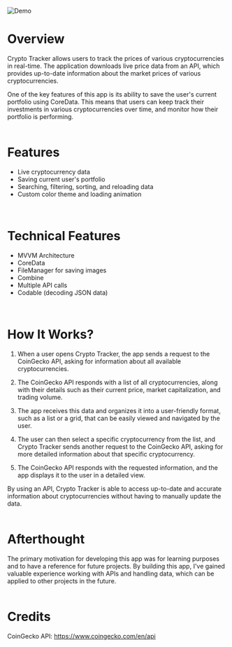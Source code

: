 ![Demo](https://i.imgur.com/xXVfkaF.png)

# Overview

Crypto Tracker allows users to track the prices of various cryptocurrencies in real-time. The application downloads live price data from an API, which provides up-to-date information about the market prices of various cryptocurrencies.

One of the key features of this app is its ability to save the user's current portfolio using CoreData. This means that users can keep track their investments in various cryptocurrencies over time, and monitor how their portfolio is performing.
<br>
<br>
# Features

 - Live cryptocurrency data
 - Saving current user's portfolio
 - Searching, filtering, sorting, and reloading data
 - Custom color theme and loading animation<br>
<br>

# Technical Features

 - MVVM Architecture
 - CoreData
 - FileManager for saving images
 - Combine
 - Multiple API calls
 - Codable (decoding JSON data)<br>
<br>

# How It Works?

 1. When a user opens Crypto Tracker, the app sends a request to the CoinGecko API, asking for information about all available cryptocurrencies.
 
 2. The CoinGecko API responds with a list of all cryptocurrencies, along with their details such as their current price, market capitalization, and trading volume.
 
 3. The app receives this data and organizes it into a user-friendly format, such as a list or a grid, that can be easily viewed and navigated by the user.

 4. The user can then select a specific cryptocurrency from the list, and Crypto Tracker sends another request to the CoinGecko API, asking for more detailed information about that specific cryptocurrency.

 5. The CoinGecko API responds with the requested information, and the app displays it to the user in a detailed view.

By using an API, Crypto Tracker is able to access up-to-date and accurate information about cryptocurrencies without having to manually update the data.
<br>
<br>
# Afterthought

The primary motivation for developing this app was for learning purposes and to have a reference for future projects. By building this app, I've gained valuable experience working with APIs and handling data, which can be applied to other projects in the future.
<br>
<br>
# Credits

CoinGecko API: https://www.coingecko.com/en/api
